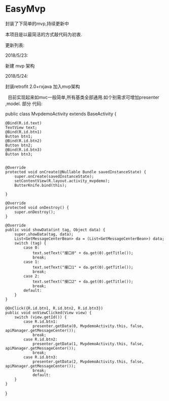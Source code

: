 # EasyMvp
封装了下简单的mvp,持续更新中

本项目是以最简洁的方式敲代码为初衷.

更新列表:

2018/5/23:

新建 mvp 架构

2018/5/24:

封装retrofit 2.0+rxjava 加入mvp架构

 
目前实现起来如mvc一般简单,所有基类全部通用.如个别需求可增加presenter ,model.
部分 代码:

public class MvpdemoActivity extends BaseActivity {

    @Bind(R.id.text)
    TextView text;
    @Bind(R.id.btn1)
    Button btn1;
    @Bind(R.id.btn2)
    Button btn2;
    @Bind(R.id.btn3)
    Button btn3;


    @Override
    protected void onCreate(@Nullable Bundle savedInstanceState) {
        super.onCreate(savedInstanceState);
        setContentView(R.layout.activity_mvpdemo);
        ButterKnife.bind(this);

    }

    @Override
    protected void onDestroy() {
        super.onDestroy();
    }

    @Override
    public void showData(int tag, Object data) {
        super.showData(tag, data);
        List<GetMessageCenterBean> da = (List<GetMessageCenterBean>) data;
        switch (tag) {
            case 0:
                text.setText("接口0" + da.get(0).getTitle());
                break;
            case 1:
                text.setText("接口1" + da.get(0).getTitle());
                break;
            case 2:
                text.setText("接口2" + da.get(0).getTitle());
                break;
            default:
        }
    }

    @OnClick({R.id.btn1, R.id.btn2, R.id.btn3})
    public void onViewClicked(View view) {
        switch (view.getId()) {
            case R.id.btn1:
                presenter.getData(0, MvpdemoActivity.this, false, apiManager.getMessageCenter());
                break;
            case R.id.btn2:
                presenter.getData(1, MvpdemoActivity.this, false, apiManager.getMessageCenter());
                break;
            case R.id.btn3:
                presenter.getData(2, MvpdemoActivity.this, false, apiManager.getMessageCenter());
                break;
                default:
        }
    }
}
